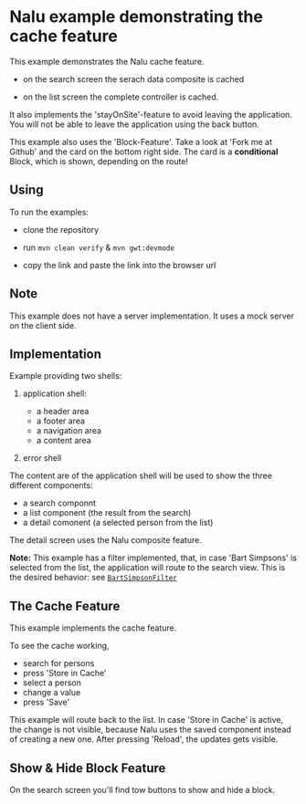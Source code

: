 # Nalu example demonstrating the cache feature
This example demonstrates the Nalu cache feature.

* on the search screen the serach data composite is cached

* on the list screen the complete controller is cached.

It also implements the 'stayOnSite'-feature to avoid leaving the application. You will not be able to leave the application using the back button.

This example also uses the 'Block-Feature'. Take a look at 'Fork me at Github' and the card on the bottom right side. The card is a **conditional** Block, which is shown, depending on the route!

## Using
To run the examples:

* clone the repository

* run `mvn clean verify` & `mvn gwt:devmode`

* copy the link and paste the link into the browser url

## Note
This example does not have a server implementation. It uses a mock server on the client side.

## Implementation
Example providing two shells:

1. application shell:
      * a header area
      * a footer area
      * a navigation area
      * a content area

2. error shell

The content are of the application shell will be used to show the three different components:

* a search componnt
* a list component (the result from the search)
* a detail comonent (a selected person from the list)

The detail screen uses the Nalu composite feature.


**Note:**
This example has a filter implemented, that, in case 'Bart Simpsons' is selected from the list, the application will route to the search view. This is the desired behavior: see [```BartSimpsonFilter```](https://github.com/NaluKit/nalu-examples/blob/master/NaluDominoCachedApplication/src/main/java/com/github/nalukit/example/nalu/simpleapplication/client/filters/BartSimpsonFilter.java)

## The Cache Feature
This example implements the cache feature.

To see the cache working,

* search for persons
* press 'Store in Cache'
* select a person
* change a value
* press 'Save'

This example will route back to the list. In case 'Store in Cache' is active, the change is not visible, because Nalu uses the saved component instead of creating a new one. After pressing 'Reload', the updates gets visible.

## Show & Hide Block Feature
On the search screen you'll find tow buttons to show and hide a block.
